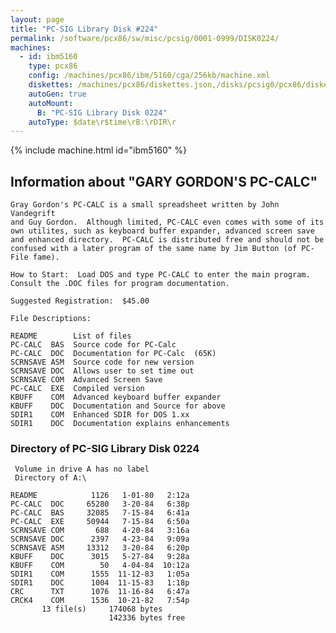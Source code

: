 ```yaml
---
layout: page
title: "PC-SIG Library Disk #224"
permalink: /software/pcx86/sw/misc/pcsig/0001-0999/DISK0224/
machines:
  - id: ibm5160
    type: pcx86
    config: /machines/pcx86/ibm/5160/cga/256kb/machine.xml
    diskettes: /machines/pcx86/diskettes.json,/disks/pcsig0/pcx86/diskettes.json
    autoGen: true
    autoMount:
      B: "PC-SIG Library Disk 0224"
    autoType: $date\r$time\rB:\rDIR\r
---
```


{% include machine.html id="ibm5160" %}

## Information about "GARY GORDON'S PC-CALC"

    Gray Gordon's PC-CALC is a small spreadsheet written by John Vandegrift
    and Guy Gordon.  Although limited, PC-CALC even comes with some of its
    own utilites, such as keyboard buffer expander, advanced screen save
    and enhanced directory.  PC-CALC is distributed free and should not be
    confused with a later program of the same name by Jim Button (of PC-
    File fame).
    
    How to Start:  Load DOS and type PC-CALC to enter the main program.
    Consult the .DOC files for program documentation.
    
    Suggested Registration:  $45.00
    
    File Descriptions:
    
    README        List of files
    PC-CALC  BAS  Source code for PC-Calc
    PC-CALC  DOC  Documentation for PC-Calc  (65K)
    SCRNSAVE ASM  Source code for new version
    SCRNSAVE DOC  Allows user to set time out
    SCRNSAVE COM  Advanced Screen Save
    PC-CALC  EXE  Compiled version
    KBUFF    COM  Advanced keyboard buffer expander
    KBUFF    DOC  Documentation and Source for above
    SDIR1    COM  Enhanced SDIR for DOS 1.xx
    SDIR1    DOC  Documentation explains enhancements

### Directory of PC-SIG Library Disk 0224

     Volume in drive A has no label
     Directory of A:\

    README            1126   1-01-80   2:12a
    PC-CALC  DOC     65280   3-20-84   6:38p
    PC-CALC  BAS     32085   7-15-84   6:41a
    PC-CALC  EXE     50944   7-15-84   6:50a
    SCRNSAVE COM       688   4-20-84   3:16a
    SCRNSAVE DOC      2397   4-23-84   9:09a
    SCRNSAVE ASM     13312   3-20-84   6:20p
    KBUFF    DOC      3015   5-27-84   9:28a
    KBUFF    COM        50   4-04-84  10:12a
    SDIR1    COM      1555  11-12-83   1:05a
    SDIR1    DOC      1004  11-15-83   1:18p
    CRC      TXT      1076  11-16-84   6:47a
    CRCK4    COM      1536  10-21-82   7:54p
           13 file(s)     174068 bytes
                          142336 bytes free
